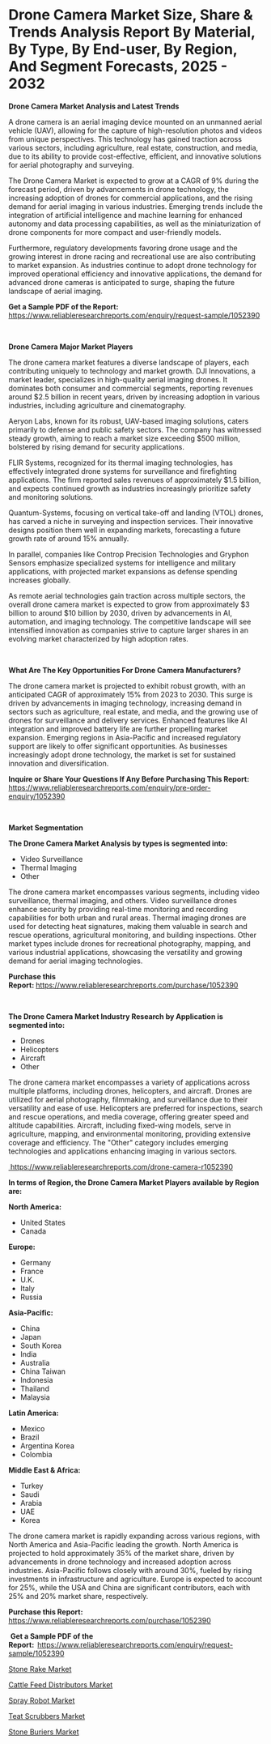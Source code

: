 <p><h1>Drone Camera Market Size, Share & Trends Analysis Report By Material, By Type, By End-user, By Region, And Segment Forecasts, 2025 - 2032</h1></p><p><strong>Drone Camera Market Analysis and Latest Trends</strong></p>
<p><p>A drone camera is an aerial imaging device mounted on an unmanned aerial vehicle (UAV), allowing for the capture of high-resolution photos and videos from unique perspectives. This technology has gained traction across various sectors, including agriculture, real estate, construction, and media, due to its ability to provide cost-effective, efficient, and innovative solutions for aerial photography and surveying.</p><p>The Drone Camera Market is expected to grow at a CAGR of 9% during the forecast period, driven by advancements in drone technology, the increasing adoption of drones for commercial applications, and the rising demand for aerial imaging in various industries. Emerging trends include the integration of artificial intelligence and machine learning for enhanced autonomy and data processing capabilities, as well as the miniaturization of drone components for more compact and user-friendly models.</p><p>Furthermore, regulatory developments favoring drone usage and the growing interest in drone racing and recreational use are also contributing to market expansion. As industries continue to adopt drone technology for improved operational efficiency and innovative applications, the demand for advanced drone cameras is anticipated to surge, shaping the future landscape of aerial imaging.</p></p>
<p><strong>Get a Sample PDF of the Report:&nbsp;</strong> <a href="https://www.reliableresearchreports.com/enquiry/request-sample/1052390?utm_campaign=48&utm_medium=2&utm_source=Github&utm_content=ia&utm_term=18022025&utm_id=drone-camera">https://www.reliableresearchreports.com/enquiry/request-sample/1052390</a></p>
<p>&nbsp;</p>
<p><strong>Drone Camera Major Market Players</strong></p>
<p><p>The drone camera market features a diverse landscape of players, each contributing uniquely to technology and market growth. DJI Innovations, a market leader, specializes in high-quality aerial imaging drones. It dominates both consumer and commercial segments, reporting revenues around $2.5 billion in recent years, driven by increasing adoption in various industries, including agriculture and cinematography.</p><p>Aeryon Labs, known for its robust, UAV-based imaging solutions, caters primarily to defense and public safety sectors. The company has witnessed steady growth, aiming to reach a market size exceeding $500 million, bolstered by rising demand for security applications.</p><p>FLIR Systems, recognized for its thermal imaging technologies, has effectively integrated drone systems for surveillance and firefighting applications. The firm reported sales revenues of approximately $1.5 billion, and expects continued growth as industries increasingly prioritize safety and monitoring solutions.</p><p>Quantum-Systems, focusing on vertical take-off and landing (VTOL) drones, has carved a niche in surveying and inspection services. Their innovative designs position them well in expanding markets, forecasting a future growth rate of around 15% annually.</p><p>In parallel, companies like Controp Precision Technologies and Gryphon Sensors emphasize specialized systems for intelligence and military applications, with projected market expansions as defense spending increases globally.</p><p>As remote aerial technologies gain traction across multiple sectors, the overall drone camera market is expected to grow from approximately $3 billion to around $10 billion by 2030, driven by advancements in AI, automation, and imaging technology. The competitive landscape will see intensified innovation as companies strive to capture larger shares in an evolving market characterized by high adoption rates.</p></p>
<p>&nbsp;</p>
<p><strong>What Are The Key Opportunities For Drone Camera Manufacturers?</strong></p>
<p><p>The drone camera market is projected to exhibit robust growth, with an anticipated CAGR of approximately 15% from 2023 to 2030. This surge is driven by advancements in imaging technology, increasing demand in sectors such as agriculture, real estate, and media, and the growing use of drones for surveillance and delivery services. Enhanced features like AI integration and improved battery life are further propelling market expansion. Emerging regions in Asia-Pacific and increased regulatory support are likely to offer significant opportunities. As businesses increasingly adopt drone technology, the market is set for sustained innovation and diversification.</p></p>
<p><strong>Inquire or Share Your Questions If Any Before Purchasing This Report:</strong> <a href="https://www.reliableresearchreports.com/enquiry/pre-order-enquiry/1052390?utm_campaign=48&utm_medium=2&utm_source=Github&utm_content=ia&utm_term=18022025&utm_id=drone-camera">https://www.reliableresearchreports.com/enquiry/pre-order-enquiry/1052390</a></p>
<p>&nbsp;</p>
<p><strong>Market Segmentation</strong></p>
<p><strong>The Drone Camera Market Analysis by types is segmented into:</strong></p>
<p><ul><li>Video Surveillance</li><li>Thermal Imaging</li><li>Other</li></ul></p>
<p><p>The drone camera market encompasses various segments, including video surveillance, thermal imaging, and others. Video surveillance drones enhance security by providing real-time monitoring and recording capabilities for both urban and rural areas. Thermal imaging drones are used for detecting heat signatures, making them valuable in search and rescue operations, agricultural monitoring, and building inspections. Other market types include drones for recreational photography, mapping, and various industrial applications, showcasing the versatility and growing demand for aerial imaging technologies.</p></p>
<p><strong>Purchase this Report:&nbsp;</strong><a href="https://www.reliableresearchreports.com/purchase/1052390?utm_campaign=48&utm_medium=2&utm_source=Github&utm_content=ia&utm_term=18022025&utm_id=drone-camera">https://www.reliableresearchreports.com/purchase/1052390</a></p>
<p>&nbsp;</p>
<p><strong>The Drone Camera Market Industry Research by Application is segmented into:</strong></p>
<p><ul><li>Drones</li><li>Helicopters</li><li>Aircraft</li><li>Other</li></ul></p>
<p><p>The drone camera market encompasses a variety of applications across multiple platforms, including drones, helicopters, and aircraft. Drones are utilized for aerial photography, filmmaking, and surveillance due to their versatility and ease of use. Helicopters are preferred for inspections, search and rescue operations, and media coverage, offering greater speed and altitude capabilities. Aircraft, including fixed-wing models, serve in agriculture, mapping, and environmental monitoring, providing extensive coverage and efficiency. The "Other" category includes emerging technologies and applications enhancing imaging in various sectors.</p></p>
<p><a href="https://www.reliableresearchreports.com/drone-camera-r1052390?utm_campaign=48&utm_medium=2&utm_source=Github&utm_content=ia&utm_term=18022025&utm_id=drone-camera">&nbsp;https://www.reliableresearchreports.com/drone-camera-r1052390</a></p>
<p><strong>In terms of Region, the Drone Camera Market Players available by Region are:</strong></p>
<p>
    <p> <strong> North America: </strong>
        <ul>
            <li>United States</li>
            <li>Canada</li>
        </ul>
        </p> 
    <p> <strong> Europe: </strong>
        <ul>
            <li>Germany</li>
            <li>France</li>
            <li>U.K.</li>
            <li>Italy</li>
            <li>Russia</li>
        </ul>
        </p> 
    <p> <strong> Asia-Pacific: </strong>
        <ul>
            <li>China</li>
            <li>Japan</li>
            <li>South Korea</li>
            <li>India</li>
            <li>Australia</li>
            <li>China Taiwan</li>
            <li>Indonesia</li>
            <li>Thailand</li>
            <li>Malaysia</li>
        </ul>
        </p> 
    <p> <strong> Latin America: </strong>
        <ul>
            <li>Mexico</li>
            <li>Brazil</li>
            <li>Argentina Korea</li>
            <li>Colombia</li>
        </ul>
        </p> 
    <p> <strong> Middle East & Africa: </strong>
        <ul>
            <li>Turkey</li>
            <li>Saudi</li>
            <li>Arabia</li>
            <li>UAE</li>
            <li>Korea</li>
        </ul>
    </p>
    </p>
<p><p>The drone camera market is rapidly expanding across various regions, with North America and Asia-Pacific leading the growth. North America is projected to hold approximately 35% of the market share, driven by advancements in drone technology and increased adoption across industries. Asia-Pacific follows closely with around 30%, fueled by rising investments in infrastructure and agriculture. Europe is expected to account for 25%, while the USA and China are significant contributors, each with 25% and 20% market share, respectively.</p></p>
<p><strong>Purchase this Report: </strong><a href="https://www.reliableresearchreports.com/purchase/1052390?utm_campaign=48&utm_medium=2&utm_source=Github&utm_content=ia&utm_term=18022025&utm_id=drone-camera">https://www.reliableresearchreports.com/purchase/1052390</a></p>
<p>&nbsp;<strong>Get a Sample PDF of the Report:&nbsp;&nbsp;</strong><a href="https://www.reliableresearchreports.com/enquiry/request-sample/1052390?utm_campaign=48&utm_medium=2&utm_source=Github&utm_content=ia&utm_term=18022025&utm_id=drone-camera">https://www.reliableresearchreports.com/enquiry/request-sample/1052390</a></p>
<p><strong></strong></p>
<p><p><a href="https://github.com/jhamygunler/Market-Research-Report-List-1/blob/main/stone-rake-market.md?utm_campaign=48&utm_medium=2&utm_source=Github&utm_content=ia&utm_term=18022025&utm_id=drone-camera">Stone Rake Market</a></p><p><a href="https://github.com/ivetasyizhi/Market-Research-Report-List-1/blob/main/cattle-feed-distributors-market.md?utm_campaign=48&utm_medium=2&utm_source=Github&utm_content=ia&utm_term=18022025&utm_id=drone-camera">Cattle Feed Distributors Market</a></p><p><a href="https://github.com/boysabotzoc/Market-Research-Report-List-1/blob/main/spray-robot-market.md?utm_campaign=48&utm_medium=2&utm_source=Github&utm_content=ia&utm_term=18022025&utm_id=drone-camera">Spray Robot Market</a></p><p><a href="https://github.com/penecorodz74/Market-Research-Report-List-1/blob/main/teat-scrubbers-market.md?utm_campaign=48&utm_medium=2&utm_source=Github&utm_content=ia&utm_term=18022025&utm_id=drone-camera">Teat Scrubbers Market</a></p><p><a href="https://github.com/vigoseiler/Market-Research-Report-List-1/blob/main/stone-buriers-market.md?utm_campaign=48&utm_medium=2&utm_source=Github&utm_content=ia&utm_term=18022025&utm_id=drone-camera">Stone Buriers Market</a></p></p>